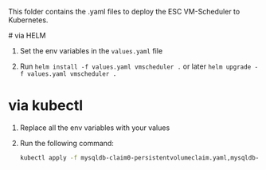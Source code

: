 This folder contains the .yaml files to deploy the ESC VM-Scheduler to Kubernetes.

# via HELM

1. Set the env variables in the `values.yaml` file

2. Run `helm install -f values.yaml vmscheduler .` or later `helm upgrade -f values.yaml vmscheduler .`

# via kubectl

1. Replace all the env variables with your values

2. Run the following command:
    ```sh
    kubectl apply -f mysqldb-claim0-persistentvolumeclaim.yaml,mysqldb-deployment.yaml,mysqldb-service.yaml,nginx-deployment.yaml,nginx-service.yaml,static-volume-persistentvolumeclaim.yaml,web-claim1-persistentvolumeclaim.yaml,web-deployment.yaml,web-service.yaml
    ```